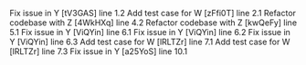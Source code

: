 Fix issue in Y [tV3GAS] line 1.2
Add test case for W [zFfi0T] line 2.1
Refactor codebase with Z [4WkHXq] line 4.2
Refactor codebase with Z [kwQeFy] line 5.1
Fix issue in Y [ViQYin] line 6.1
Fix issue in Y [ViQYin] line 6.2
Fix issue in Y [ViQYin] line 6.3
Add test case for W [lRLTZr] line 7.1
Add test case for W [lRLTZr] line 7.3
Fix issue in Y [a25YoS] line 10.1
